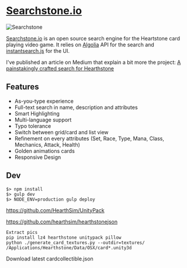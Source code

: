# [Searchstone.io](http://searchstone.io)

![Searchstone](https://cdn-images-1.medium.com/max/2000/1*TDiE4_ANWjtekDNZmisj-g.png)

[Searchstone.io](http://searchstone.io) is an open source search engine for the Heartstone card playing video game.
It relies on [Algolia](https://community.algolia.com/?utm_medium=link&utm_source=github&utm_campaign=searchstone) API for the search and [instantsearch.js](https://community.algolia.com/instantsearch.js/?utm_medium=link&utm_source=githubm&utm_campaign=searchstone) for the UI.

I've published an article on Medium that explain a bit more the project:
[A painstakingly crafted search for Hearthstone](https://medium.com/@Kevin_Granger/a-painstakingly-crafted-search-for-hearthstone-c21b3fa4223c)

## Features
- As-you-type experience
- Full-text search in name, description and attributes
- Smart Highlighting
- Multi-language support
- Typo tolerance
- Switch between grid/card and list view
- Refinement on every attributes (Set, Race, Type, Mana, Class, Mechanics, Attack, Health)
- Golden animations cards
- Responsive Design

## Dev

```shell
$> npm install
$> gulp dev
$> NODE_ENV=production gulp deploy
```

https://github.com/HearthSim/UnityPack

https://github.com/hearthsim/hearthstonejson

```
Extract pics
pip install lz4 hearthstone unitypack pillow
python ./generate_card_textures.py --outdir=textures/ /Applications/Hearthstone/Data/OSX/card*.unity3d
```

Download latest cardcollectible.json
